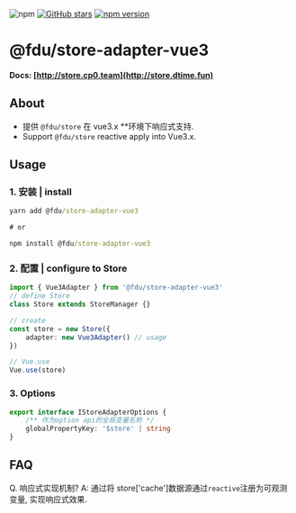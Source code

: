![npm](https://img.shields.io/npm/dw/@fdu/store-adapter-vue3.svg)
[![GitHub stars](https://img.shields.io/github/stars/halo951/store.svg?style=social&label=@fdu/store)](https://github.com/halo951/store)
[![npm version](https://badge.fury.io/js/@fdu/store-adapter-vue3.svg)](https://badge.fury.io/js/@fdu/store-adapter-vue3)

# @fdu/store-adapter-vue3

**Docs: [http://store.cp0.team](http://store.dtime.fun)**

## About

-   提供 `@fdu/store` 在 vue3.x \*\*环境下响应式支持.
-   Support `@fdu/store` reactive apply into Vue3.x.

## Usage

### 1. 安装 | install

```cmd
yarn add @fdu/store-adapter-vue3

# or

npm install @fdu/store-adapter-vue3
```

### 2. 配置 | configure to Store

```typescript
import { Vue3Adapter } from '@fdu/store-adapter-vue3'
// define Store
class Store extends StoreManager {}

// create
const store = new Store({
    adapter: new Vue3Adapter() // usage
})

// Vue.use
Vue.use(store)
```

### 3. Options

```typescript
export interface IStoreAdapterOptions {
    /** 作为option api的全局变量名称 */
    globalPropertyKey: '$store' | string
}
```

## FAQ

Q. 响应式实现机制?
A: 通过将 store['cache']数据源通过`reactive`注册为可观测变量, 实现响应式效果.

